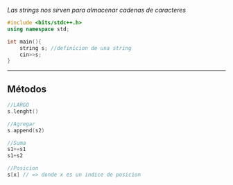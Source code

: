 
*Las strings nos sirven para almacenar cadenas de caracteres*

```cpp
#include <bits/stdc++.h>
using namespace std;

int main(){
	string s; //definicion de una string
	cin>>s;
}
```

***
## Métodos

```cpp
//LARGO
s.lenght()
```

```cpp
//Agregar
s.append(s2)
```

```cpp
//Suma 
s1+=s1
s1+s2
```

```cpp
//Posicion
s[x] // => donde x es un indice de posicion
```

